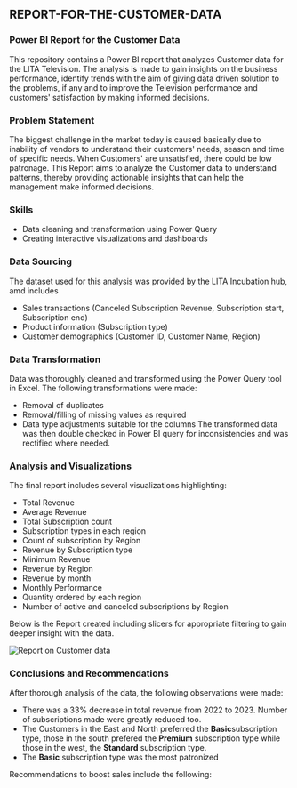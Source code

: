 ## REPORT-FOR-THE-CUSTOMER-DATA
### Power BI Report for the Customer Data
This repository contains a Power BI report that analyzes Customer data for the LITA Television. The analysis is made to gain insights on the business performance, identify trends with the aim of giving data driven solution to the problems, if any and to improve the Television performance and customers' satisfaction by making informed decisions.

### **Problem Statement**
The biggest challenge in the market today is caused basically due to inability of vendors to understand their customers' needs, season and time of specific needs. When Customers' are unsatisfied, there could be low patronage. This Report aims to analyze the Customer data to understand patterns, thereby providing actionable insights that can help the management make informed decisions.

### **Skills**
- Data cleaning and transformation using Power Query
- Creating interactive visualizations and dashboards

### Data Sourcing
The dataset used for this analysis was provided by the LITA Incubation hub, amd includes
- Sales transactions (Canceled Subscription Revenue, Subscription start, Subscription end)
- Product information (Subscription type)
- Customer demographics (Customer ID, Customer Name, Region)

### **Data Transformation**
Data was thoroughly cleaned and transformed using the Power Query tool in Excel. The following transformations were made:
- Removal of duplicates
- Removal/filling of missing values as required
- Data type adjustments suitable for the columns
The transformed data was then double checked in Power BI query for inconsistencies and was rectified where needed.


### **Analysis and Visualizations**
The final report includes several visualizations highlighting:
- Total Revenue
- Average Revenue
- Total Subscription count
- Subscription types in each region
- Count of subscription by Region
- Revenue by Subscription type
- Minimum Revenue
- Revenue by Region
- Revenue by month
- Monthly Performance
- Quantity ordered by each region
- Number of active and canceled subscriptions by Region

Below is the Report created including slicers for appropriate filtering to gain deeper insight with the data.

![Report on Customer data](https://github.com/user-attachments/assets/3f379ba6-b4d5-4b2c-aac8-b143d595322e)

### **Conclusions and Recommendations**
After thorough analysis of the data, the following observations were made:
- There was a 33% decrease in total revenue from 2022 to 2023. Number of subscriptions made were greatly reduced too.
- The Customers in the East and North preferred the **Basic**subscription type, those in the south prefered the **Premium** subscription type while those in the west, the **Standard** subscription type.
- The **Basic** subscription type was the most patronized

Recommendations to boost sales include the following:
